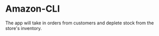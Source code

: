 # Amazon-CLI
The app will take in orders from customers and deplete stock from the store's inventory.
